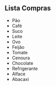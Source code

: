 ## Lista Compras 

- Pão
- Café
- Suco
- Leite
- Ovo
- Feijão
- Tomate
- Cenoura
- Chocolate
- Refrigerante
- Alface
- Abacaxi
